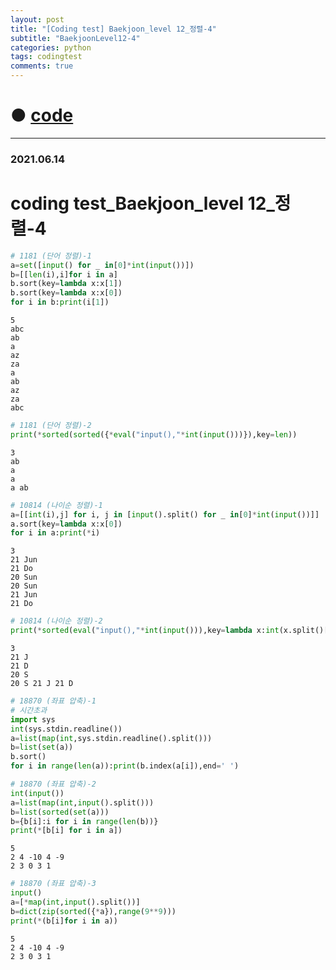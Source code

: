 ```yaml
---
layout: post
title: "[Coding test] Baekjoon_level 12_정렬-4"
subtitle: "BaekjoonLevel12-4"
categories: python
tags: codingtest
comments: true
---
```


# ● [code](https://github.com/JeongJaeyoung0/coding_test/blob/38a6a1109a5191407e7aea4ef66f2ea838691d3a/210614_Baekjoon_coding%20test_level%2012_%EC%A0%95%EB%A0%AC-4.ipynb)

***

### 2021.06.14

# coding test_Baekjoon_level 12_정렬-4


```python
# 1181 (단어 정렬)-1
a=set([input() for _ in[0]*int(input())])
b=[[len(i),i]for i in a]
b.sort(key=lambda x:x[1])
b.sort(key=lambda x:x[0])
for i in b:print(i[1])
```

    5
    abc
    ab
    a
    az
    za
    a
    ab
    az
    za
    abc
    


```python
# 1181 (단어 정렬)-2
print(*sorted(sorted({*eval("input(),"*int(input()))}),key=len))
```

    3
    ab
    a
    a
    a ab
    


```python
# 10814 (나이순 정렬)-1
a=[[int(i),j] for i, j in [input().split() for _ in[0]*int(input())]]
a.sort(key=lambda x:x[0])
for i in a:print(*i)
```

    3
    21 Jun
    21 Do
    20 Sun
    20 Sun
    21 Jun
    21 Do
    


```python
# 10814 (나이순 정렬)-2
print(*sorted(eval("input(),"*int(input())),key=lambda x:int(x.split()[0])))
```

    3
    21 J
    21 D
    20 S
    20 S 21 J 21 D
    


```python
# 18870 (좌표 압축)-1
# 시간초과
import sys
int(sys.stdin.readline())
a=list(map(int,sys.stdin.readline().split()))
b=list(set(a))
b.sort()
for i in range(len(a)):print(b.index(a[i]),end=' ')
```


```python
# 18870 (좌표 압축)-2
int(input())
a=list(map(int,input().split()))
b=list(sorted(set(a)))
b={b[i]:i for i in range(len(b))}
print(*[b[i] for i in a])
```

    5
    2 4 -10 4 -9
    2 3 0 3 1
    


```python
# 18870 (좌표 압축)-3
input()
a=[*map(int,input().split())]
b=dict(zip(sorted({*a}),range(9**9)))
print(*(b[i]for i in a))
```

    5
    2 4 -10 4 -9
    2 3 0 3 1